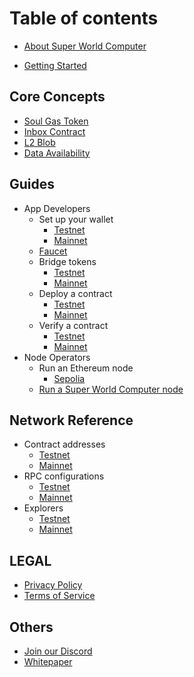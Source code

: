 # Table of contents

* [About Super World Computer](README.md)

* [Getting Started](getting-started/getting-started.md)


## Core Concepts

* [Soul Gas Token](core-concepts/soul-gas-token.md)
* [Inbox Contract](core-concepts/inbox-contract.md)
* [L2 Blob](core-concepts/l2-blob.md)
* [Data Availability](core-concepts/data-availability.md)

## Guides

* App Developers
  * Set up your wallet
    * [Testnet](guides/app-developers/set-up-your-wallet-testnet.md)
    * [Mainnet](guides/app-developers/set-up-your-wallet-mainnet.md)
  * [Faucet](guides/app-developers/faucet.md)
  * Bridge tokens
    * [Testnet](guides/app-developers/bridge-tokens-testnet.md)
    * [Mainnet](guides/app-developers/bridge-tokens-mainnet.md)
  * Deploy a contract
    * [Testnet](guides/app-developers/deploy-a-contract-testnet.md)
    * [Mainnet](guides/app-developers/deploy-a-contract-mainnet.md)
  * Verify a contract
    * [Testnet](guides/app-developers/verify-a-contract-testnet.md)
    * [Mainnet](guides/app-developers/verify-a-contract-mainnet.md)
* Node Operators
  * Run an Ethereum node
    * [Sepolia](guides/node-operators/run-a-ethereum-node-sepolia.md)
  * [Run a Super World Computer node](guides/node-operators/run-a-super-world-computer-node.md)

## Network Reference

* Contract addresses
  * [Testnet](network-reference/contract-addresses-testnet.md)
  * [Mainnet](network-reference/contract-addresses-mainnet.md)
* RPC configurations
  * [Testnet](network-reference/rpc-configuration-testnet.md)
  * [Mainnet](network-reference/rpc-configuration-mainnet.md)
* Explorers
  * [Testnet](network-reference/explorer-testnet.md)
  * [Mainnet](network-reference/explorer-mainnet.md)


## LEGAL

* [Privacy Policy](legal/privacy-policy.md)
* [Terms of Service](legal/terms-of-service.md)

## Others

* [Join our Discord](others/join-our-discord.md)
* [Whitepaper](others/whitepaper.md)
